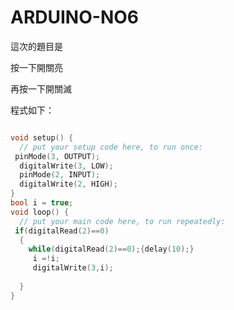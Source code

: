 # ARDUINO-NO6
這次的題目是</p>
按一下開關亮</p>
再按一下開關滅</p>
程式如下：</p>
```c++

void setup() {
  // put your setup code here, to run once:
 pinMode(3, OUTPUT);
  digitalWrite(3, LOW);
  pinMode(2, INPUT);
  digitalWrite(2, HIGH);
}
bool i = true;
void loop() {
  // put your main code here, to run repeatedly:
 if(digitalRead(2)==0)
  {
    while(digitalRead(2)==0);{delay(10);}
     i =!i;
     digitalWrite(3,i);
     
  }
}
```
